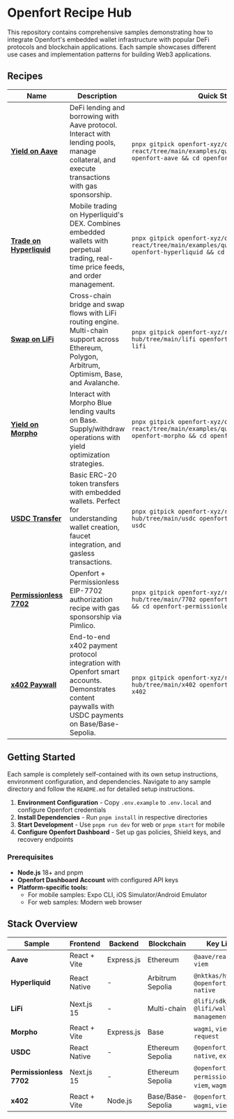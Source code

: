 # Openfort Recipe Hub

This repository contains comprehensive samples demonstrating how to integrate Openfort's embedded wallet infrastructure with popular DeFi protocols and blockchain applications. Each sample showcases different use cases and implementation patterns for building Web3 applications.

## Recipes

| Name | Description | Quick Start |
|------|-------------|-------------|
| **[Yield on Aave](./aave/)** | DeFi lending and borrowing with Aave protocol. Interact with lending pools, manage collateral, and execute transactions with gas sponsorship. | `pnpx gitpick openfort-xyz/openfort-react/tree/main/examples/quickstarts/aave openfort-aave && cd openfort-aave` |
| **[Trade on Hyperliquid](./hyperliquid/)** | Mobile trading on Hyperliquid's DEX. Combines embedded wallets with perpetual trading, real-time price feeds, and order management. | `pnpx gitpick openfort-xyz/openfort-react/tree/main/examples/quickstarts/hyperliquid openfort-hyperliquid && cd openfort-hyperliquid` |
| **[Swap on LiFi](./lifi/)** | Cross-chain bridge and swap flows with LiFi routing engine. Multi-chain support across Ethereum, Polygon, Arbitrum, Optimism, Base, and Avalanche. | `pnpx gitpick openfort-xyz/recipes-hub/tree/main/lifi openfort-lifi && cd openfort-lifi` |
| **[Yield on Morpho](./morpho/)** | Interact with Morpho Blue lending vaults on Base. Supply/withdraw operations with yield optimization strategies. | `pnpx gitpick openfort-xyz/openfort-react/tree/main/examples/quickstarts/morpho openfort-morpho && cd openfort-morpho` |
| **[USDC Transfer](./usdc/)** | Basic ERC-20 token transfers with embedded wallets. Perfect for understanding wallet creation, faucet integration, and gasless transactions. | `pnpx gitpick openfort-xyz/recipes-hub/tree/main/usdc openfort-usdc && cd openfort-usdc` |
| **[Permissionless 7702](./7702/)** | Openfort + Permissionless EIP-7702 authorization recipe with gas sponsorship via Pimlico. | `pnpx gitpick openfort-xyz/recipes-hub/tree/main/7702 openfort-permissionless-7702 && cd openfort-permissionless-7702` |
| **[x402 Paywall](./x402/)** | End-to-end x402 payment protocol integration with Openfort smart accounts. Demonstrates content paywalls with USDC payments on Base/Base-Sepolia. | `pnpx gitpick openfort-xyz/recipes-hub/tree/main/x402 openfort-x402 && cd openfort-x402` |

## Getting Started

Each sample is completely self-contained with its own setup instructions, environment configuration, and dependencies. Navigate to any sample directory and follow the `README.md` for detailed setup instructions.

1. **Environment Configuration** - Copy `.env.example` to `.env.local` and configure Openfort credentials
2. **Install Dependencies** - Run `pnpm install` in respective directories
3. **Start Development** - Use `pnpm run dev` for web or `pnpm start` for mobile
4. **Configure Openfort Dashboard** - Set up gas policies, Shield keys, and recovery endpoints

### Prerequisites
- **Node.js** 18+ and pnpm
- **Openfort Dashboard Account** with configured API keys
- **Platform-specific tools:**
  - For mobile samples: Expo CLI, iOS Simulator/Android Emulator
  - For web samples: Modern web browser

## Stack Overview

| Sample | Frontend | Backend | Blockchain | Key Libraries |
|--------|----------|---------|------------|---------------|
| **Aave** | React + Vite | Express.js | Ethereum | `@aave/react`, `wagmi`, `viem` |
| **Hyperliquid** | React Native | - | Arbitrum Sepolia | `@nktkas/hyperliquid`, `@openfort/react-native` |
| **LiFi** | Next.js 15 | - | Multi-chain | `@lifi/sdk`, `@lifi/wallet-management`, `wagmi` |
| **Morpho** | React + Vite | Express.js | Base | `wagmi`, `viem`, `graphql-request` |
| **USDC** | React Native | - | Ethereum Sepolia | `@openfort/react-native`, `expo` |
| **Permissionless 7702** | Next.js 15 | - | Ethereum Sepolia | `@openfort/react`, `permissionless`, `viem`, `wagmi` |
| **x402** | React + Vite | Node.js | Base/Base-Sepolia | `@openfort/react`, `wagmi`, `viem` |


